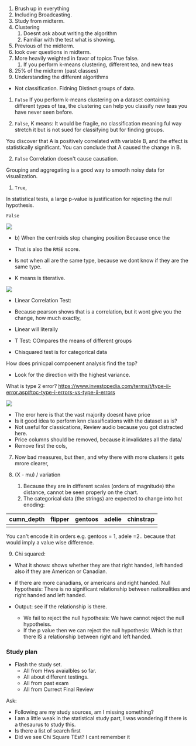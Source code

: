 1. Brush up in everything
2. Including Broadcasting.
3. Study from midterm.
4. Clustering
   1. Doesnt ask about writing the algorithm
   2. Familiar with the test what is showing.
5. Previous of the midterm.
6. look over questions in midterm. 
7. More heavily weighted in favor of topics
 True false.
   1. If you perform k-means clustering, different tea, and new teas
1. 25% of the midterm (past classes)
2. Understanding the different algorithms




  - Not classification. Fidning Distinct groups of data.


1. `False` If you perform k-means clustering on a dataset containing different types of tea, the clustering can help you classify new teas you have never seen before.

1. `False`, K means: It would be fragile, no classification meaning ful way stretch it but is not sued for classifying but for finding groups.

You discover that A is positively correlated with variable B, and the effect is statistically significant. You can conclude that A caused the change in B.

2. `False` Correlation doesn't cause causation.
  
Grouping and aggregating is a good way to smooth noisy data for visualization.
1. `True`,


 In statistical tests, a large p-value is justification for rejecting the null hypothesis.

`False`


![](./../../img/2024-05-15-11-22-34.png)

- b) When the centroids stop changing position
Because once the 

- That is also the `RMSE` score.
- Is not when all are the same type, because we dont know if they are the same type. 
- K means is titerative.

![](./../../img/2024-05-15-11-24-13.png)

- Linear Correlation Test:

- Because pearson shows that is a correlation, but it wont give you the change, how much exactly, 
- Linear will literally
- T Test: COmpares the means of different groups
- Chisquared test is for categorical data



How does prinicpal compoenent analysis find the top?

- Look for the direction with the highest variance.


What is type 2 error?
https://www.investopedia.com/terms/t/type-ii-error.asp#toc-type-i-errors-vs-type-ii-errors


![](./../../img/2024-05-15-11-33-46.png)

- The eror here is that the vast majority doesnt have price
- Is it good idea to perform knn classifications with the dataset as is?
- Not useful for classications, Review audio because you got distracted here.
- Price columns should be removed, because it invalidates all the data/
- Remove first the cols, 


7. Now bad measures, but then, and why there with more clusters it gets mrore clearer, 



8. (X - mu) / variation
   1. Because they are in different scales (orders of magnitude) tthe distance, cannot be seen properly on the chart.
   2. The categorical data (the strings) are expected to change into hot enoding: 

| cumn_depth | flipper | gentoos | adelie | chinstrap |
| ---------- | ------- | ------- | ------ | --------- |
|            |         |         |        |           |


You can't encode it in orders e.g. gentoos = 1, adele =2.. because that would imply a value wise difference.

9. Chi squared:


- What it shows: shows whether they are that right handed, left handed also if they are American or Canadian.

- if there are more canadians, or americans and right handed. 
Null hypothesis: There is no significant relationship between nationalities and right handed and left handed. 
- Output: see if the relationship is there.
  - We fail to reject the null hypothesis: We have cannot reject the null hypotheiss.
  - If the p value then we can reject the null hypothesis: Which is that there IS a relationship between right and left handed.






### Study plan

- Flash the study set.
  - All from Hws avaialbles so far. 
  - All about different testings.
  - All from past exam
  - All from Currect Final Review


Ask:

- Following are my study sources, am I missing something?
- I am a little weak in the statistical study part, I was wondering if there is a thesaurus to study this.
- Is there a list of search first 
- Did we see Chi Square TEst? I cant remember it






